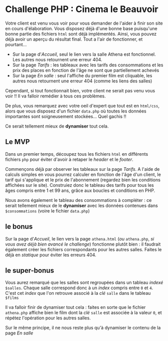 # Challenge PHP : Cinema le Beauvoir

Votre client est venu vous voir pour vous demander de l'aider à finir son site en cours d'élaboration. Vous disposez déjà d'une bonne base puisqu'une bonne partie des fichiers ``html`` sont déjà implémentés. Ainsi, vous pouvez déjà avoir un aperçu du résultat final. Tout a l'air de fonctionner, et pourtant...

- Sur la page d'*Accueil*, seul le lien vers la salle Athena est fonctionnel. Les autres nous retournent une erreur 404.
- Sur la page *Tarifs* : les tableaux avec les tarifs des consommations et les prix des places en fonction de l'âge ne sont que partiellement achevés
- Sur la page *En salle* : seul l'affiche du premier film est cliquable, les autres nous retournent une erreur 404 (comme les liens des salles)

Cependant, si tout fonctionnait bien, votre client ne serait pas venu vous voir !! Il va falloir remédier à tous ces problèmes.

De plus, vous remarquez avec votre oeil d'expert que tout est en ``html/css``, alors que vous disposez d'un fichier ``data.php`` où toutes les données importantes sont soigneusement stockées... Quel gachis !!

Ce serait tellement mieux de **dynamiser** tout cela.

## Le MVP

Dans un premier temps, découpez tous les fichiers ``html`` en différents fichiers ``php`` pour éviter d'avoir à retaper le *header* et le *footer*.

Commençons déjà par observer les tableaux sur la page *Tarifs*. A l'aide de calculs simples en vous pourrez calculer en fonction de l'âge d'un client, le tarif qui s'applique et le prix de l'abonnement (regardez bien les conditions affichées sur le site). Construiez donc le tableau des tarifs pour tous les âges compris entre 1 et 99 ans, grâce aux boucles et conditions en PHP.

Nous avons également le tableau des consommations à compléter : ce serait tellement mieux de le **dynamiser** avec les données contenues dans ``$consommations`` (voire le fichier ``data.php``)

## le bonus

Sur la page d'*Accueil*, le lien vers la page ``athena.html`` (*ou* ``athena.php``, *si vous avez déjà bien avancé le challenge*) fonctionne plutôt bien : il faudrait également créer les fichiers correspondants pour les autres salles. Faites le déjà en *statique* pour éviter les erreurs 404.

## le super-bonus

Vous aurez remarqué que les salles sont regroupées dans un tableau *indexé* ``$salles``. Chaque salle correspond donc à un *index* compris entre ``0`` et ``4``. C'est cet *index* que l'on retrouve associé à la *clé* ``salle`` dans le tableau ``$films``

Il va falloir finir de dynamiser tout cela : faites en sorte que le fichier ``athena.php`` affiche bien le film dont la *clé* ``salle`` est associée à la valeur ``0``, et répétez l'opération pour les autres salles.

Sur le même principe, il ne nous reste plus qu'à dynamiser le contenu de la page *En salle*